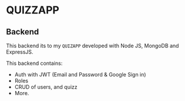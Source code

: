 # QUIZZAPP

## Backend
This backend its to my `QUIZAPP` developed with Node JS, MongoDB and ExpressJS.

This backend contains:
- Auth with JWT (Email and Password & Google Sign in)
- Roles
- CRUD of users, and quizz
- More.
